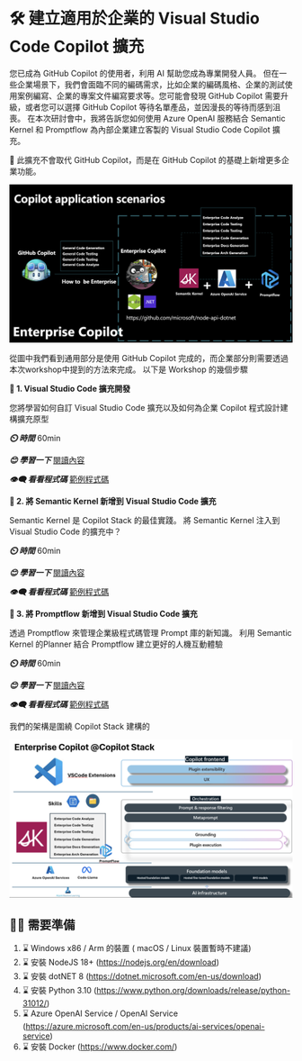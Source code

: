 # **🛠️ 建立適用於企業的 Visual Studio Code Copilot 擴充**

您已成為 GitHub Copilot 的使用者，利用 AI 幫助您成為專業開發人員。 但在一些企業場景下，我們會面臨不同的編碼需求，比如企業的編碼風格、企業的測試使用案例編寫、企業的專案文件編寫要求等。您可能會發現 GitHub Copilot 需要升級，或者您可以選擇 GitHub Copilot 等待名單產品，並因漫長的等待而感到沮喪。 在本次研討會中，我將告訴您如何使用 Azure OpenAI 服務結合 Semantic Kernel 和 Promptflow 為內部企業建立客製的 Visual Studio Code Copilot 擴充。

👀 此擴充不會取代 GitHub Copilot，而是在 GitHub Copilot 的基礎上新增更多企業功能。

![image](/imgs/00/01.png)

從圖中我們看到通用部分是使用 GitHub Copilot 完成的，而企業部分則需要透過本次workshop中提到的方法來完成。 以下是 Workshop 的幾個步驟

**👣 1. Visual Studio Code 擴充開發**

您將學習如何自訂 Visual Studio Code 擴充以及如何為企業 Copilot 程式設計建構擴充原型


***⏲️ 時間***  60min

***😊 學習一下*** [閱讀內容](./workshop/01/README.zh-cn.md)

***👁️‍🗨️ 看看程式碼*** [範例程式碼](./code/01)

**👣 2. 將 Semantic Kernel 新增到 Visual Studio Code 擴充**

Semantic Kernel 是 Copilot Stack 的最佳實踐。 將 Semantic Kernel 注入到 Visual Studio Code 的擴充中？

***⏲️ 時間***  60min

***😊 學習一下*** [閱讀內容](./workshop/02/README.zh-cn.md)

***👁️‍🗨️ 看看程式碼*** [範例程式碼](./code/02)


**👣 3. 將 Promptflow 新增到 Visual Studio Code 擴充**

透過 Promptflow 來管理企業級程式碼管理 Prompt 庫的新知識。 利用 Semantic Kernel 的Planner 結合 Promptflow 建立更好的人機互動體驗

***⏲️ 時間***  60min

***😊 學習一下*** [閱讀內容](./workshop/03/README.zh-cn.md)

***👁️‍🗨️ 看看程式碼*** [範例程式碼](./code/03)

我們的架構是圍繞 Copilot Stack 建構的

![image](/imgs/00/02.png)


## **🫵🫵 需要準備**

1. ⌛ Windows x86 / Arm 的裝置 ( macOS / Linux 裝置暫時不建議)
2. ⌛ 安裝 NodeJS 18+ (https://nodejs.org/en/download)
3. ⌛ 安裝 dotNET 8 (https://dotnet.microsoft.com/en-us/download)
4. ⌛ 安裝 Python 3.10 (https://www.python.org/downloads/release/python-31012/)
5. ⌛ Azure OpenAI Service / OpenAI Service (https://azure.microsoft.com/en-us/products/ai-services/openai-service)
6. ⌛ 安裝 Docker (https://www.docker.com/)
